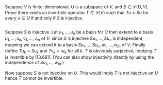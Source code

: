 Suppose $V$ is finite-dimensional, $U$ is a subspace of $V$, and $S \in \mathcal L(U,V)$. Prove there exists an invertible operator $T \in \mathcal L(V)$ such that $Tu = Su$ for every $u \in U$ if and only if $S$ is injective.

---

Suppose $S$ is injective. Let $u_1,\dots,u_n$ be a basis for $U$ then extend to a basis $u_1,\dots,u_n,v_1,\dots,v_m$ of $V$. since $S$ is injective $Su_1,\dots,Su_n$ is independent, meaning we can extend it to a basis $Su_1,\dots,Su_n,w_1,\dots,w_m$ of $V$.
Finally define $Tu_k = Su_k$ and $Tv_k = w_k$ for all $k$. $T$ is obviously surjective, implying $T$ is invertible by [[3.69]]. (You can also show injectivity directly by using the independence of $Su_1,\dots,w_m$.)

Now suppose $S$ is not injective on $U$. This would imply $T$ is not injective on $U$ hence $T$ cannot be invertible.
